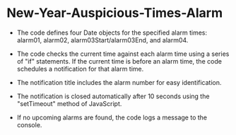 # New-Year-Auspicious-Times-Alarm

* The code defines four Date objects for the specified alarm times: alarm01, alarm02, alarm03Start/alarm03End, and alarm04.

* The code checks the current time against each alarm time using a series of "if" statements. If the current time is before an alarm time, the code schedules a notification for that alarm time.

* The notification title includes the alarm number for easy identification.

* The notification is closed automatically after 10 seconds using the "setTimeout" method of JavaScript.

* If no upcoming alarms are found, the code logs a message to the console.
